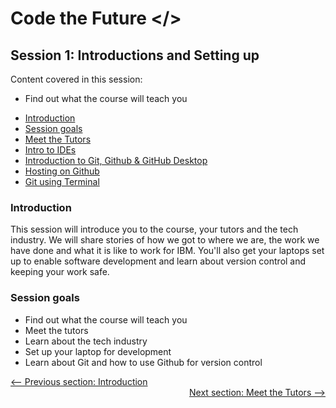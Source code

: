 # Code the Future </>

## Session 1: Introductions and Setting up

Content covered in this session:

- Find out what the course will teach you
* [Introduction](#Introduction)
* [Session goals](#Session-goals)
* [Meet the Tutors](Meet_the_tutors.md)
* [Intro to IDEs](intro_to_ide.md)
* [Introduction to Git, Github & GitHub Desktop](intro_to_github.md)
* [Hosting on Github](hosting_on_github_pages.md)
* [Git using Terminal](git_and_terminal.md)

### Introduction

This session will introduce you to the course, your tutors and the tech industry.
We will share stories of how we got to where we are, the work we have done and what it is like to work for IBM.
You'll also get your laptops set up to enable software development and learn about version control and keeping your work safe.

### Session goals

- Find out what the course will teach you
- Meet the tutors
- Learn about the tech industry
- Set up your laptop for development
- Learn about Git and how to use Github for version control

<div style="width: 100%">
<a href='../README.md' ><-- Previous section: Introduction</a>
<div align="right"><a  href='Meet_the_tutors.md'>Next section: Meet the Tutors --></a></div>
</div>
